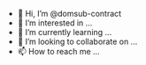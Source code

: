 - 👋 Hi, I’m @domsub-contract
- 👀 I’m interested in ...
- 🌱 I’m currently learning ...
- 💞️ I’m looking to collaborate on ...
- 📫 How to reach me ...

<!---
domsub-contract/domsub-contract is a ✨ special ✨ repository because its `README.md` (this file) appears on your GitHub profile.
You can click the Preview link to take a look at your changes.
--->
